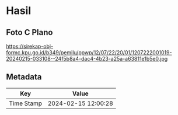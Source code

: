 # Hasil

## Foto C Plano

https://sirekap-obj-formc.kpu.go.id/b349/pemilu/ppwp/12/07/22/20/01/1207222001019-20240215-033108--24f5b8a4-dac4-4b23-a25a-a63811e1b5e0.jpg


## Metadata

| Key        | Value               |
| ---------- | ------------------- |
| Time Stamp | 2024-02-15 12:00:28 |



